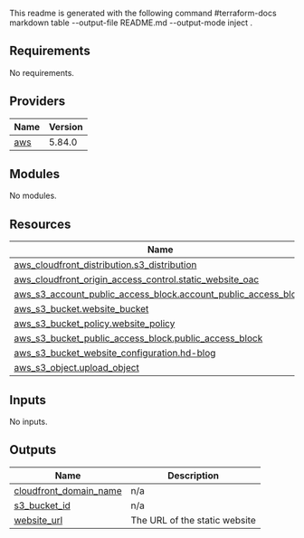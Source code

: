 This readme is generated with the following command
#terraform-docs markdown table --output-file README.md --output-mode inject .

<!-- BEGIN_TF_DOCS -->
## Requirements

No requirements.

## Providers

| Name | Version |
|------|---------|
| <a name="provider_aws"></a> [aws](#provider\_aws) | 5.84.0 |

## Modules

No modules.

## Resources

| Name | Type |
|------|------|
| [aws_cloudfront_distribution.s3_distribution](https://registry.terraform.io/providers/hashicorp/aws/latest/docs/resources/cloudfront_distribution) | resource |
| [aws_cloudfront_origin_access_control.static_website_oac](https://registry.terraform.io/providers/hashicorp/aws/latest/docs/resources/cloudfront_origin_access_control) | resource |
| [aws_s3_account_public_access_block.account_public_access_block](https://registry.terraform.io/providers/hashicorp/aws/latest/docs/resources/s3_account_public_access_block) | resource |
| [aws_s3_bucket.website_bucket](https://registry.terraform.io/providers/hashicorp/aws/latest/docs/resources/s3_bucket) | resource |
| [aws_s3_bucket_policy.website_policy](https://registry.terraform.io/providers/hashicorp/aws/latest/docs/resources/s3_bucket_policy) | resource |
| [aws_s3_bucket_public_access_block.public_access_block](https://registry.terraform.io/providers/hashicorp/aws/latest/docs/resources/s3_bucket_public_access_block) | resource |
| [aws_s3_bucket_website_configuration.hd-blog](https://registry.terraform.io/providers/hashicorp/aws/latest/docs/resources/s3_bucket_website_configuration) | resource |
| [aws_s3_object.upload_object](https://registry.terraform.io/providers/hashicorp/aws/latest/docs/resources/s3_object) | resource |

## Inputs

No inputs.

## Outputs

| Name | Description |
|------|-------------|
| <a name="output_cloudfront_domain_name"></a> [cloudfront\_domain\_name](#output\_cloudfront\_domain\_name) | n/a |
| <a name="output_s3_bucket_id"></a> [s3\_bucket\_id](#output\_s3\_bucket\_id) | n/a |
| <a name="output_website_url"></a> [website\_url](#output\_website\_url) | The URL of the static website |
<!-- END_TF_DOCS -->